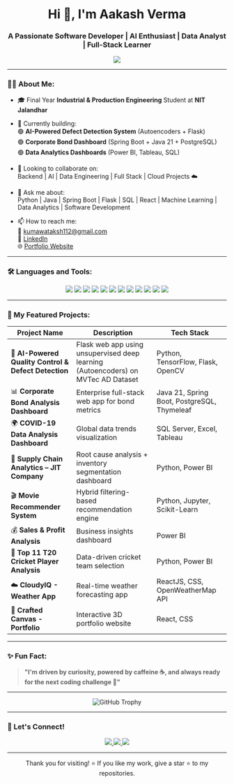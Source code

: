 <h1 align="center">Hi 👋, I'm Aakash Verma</h1>
<h3 align="center">A Passionate Software Developer | AI Enthusiast | Data Analyst | Full-Stack Learner</h3>

<p align="center">
  <img src="https://readme-typing-svg.herokuapp.com/?lines=Self+Motivated+Learner;Full+Stack+Developer;AI+Engineer+In+Making;Data+Analytics+Explorer;Open+to+Opportunities&center=true&width=500&height=45">
</p>

---

### 👨‍💻 About Me:

- 🎓 Final Year **Industrial & Production Engineering** Student at **NIT Jalandhar**
- 🌱 Currently building:  
  🟢 **AI-Powered Defect Detection System** (Autoencoders + Flask)  
  🟢 **Corporate Bond Dashboard** (Spring Boot + Java 21 + PostgreSQL)  
  🟢 **Data Analytics Dashboards** (Power BI, Tableau, SQL)

- 👯 Looking to collaborate on:  
  Backend | AI | Data Engineering | Full Stack | Cloud Projects ☁️

- 💬 Ask me about:  
  Python | Java | Spring Boot | Flask | SQL | React | Machine Learning | Data Analytics | Software Development

- 📫 How to reach me:  
  📧 kumawataksh112@gmail.com  
  🔗 [LinkedIn](https://www.linkedin.com/in/aakash-verma-nitj/)  
  🌐 [Portfolio Website](https://crafted-canvas.netlify.app)  

---

### 🛠️ Languages and Tools:

<p align="center">
  <img src="https://img.shields.io/badge/Python-3776AB?style=for-the-badge&logo=python&logoColor=white"/>
  <img src="https://img.shields.io/badge/Java-ED8B00?style=for-the-badge&logo=java&logoColor=white"/>
  <img src="https://img.shields.io/badge/Flask-000000?style=for-the-badge&logo=flask&logoColor=white"/>
  <img src="https://img.shields.io/badge/SpringBoot-6DB33F?style=for-the-badge&logo=springboot&logoColor=white"/>
  <img src="https://img.shields.io/badge/SQL-4479A1?style=for-the-badge&logo=postgresql&logoColor=white"/>
  <img src="https://img.shields.io/badge/PostgreSQL-4169E1?style=for-the-badge&logo=postgresql&logoColor=white"/>
  <img src="https://img.shields.io/badge/HTML5-E34F26?style=for-the-badge&logo=html5&logoColor=white"/>
  <img src="https://img.shields.io/badge/CSS3-1572B6?style=for-the-badge&logo=css3&logoColor=white"/>
  <img src="https://img.shields.io/badge/React-61DAFB?style=for-the-badge&logo=react&logoColor=white"/>
  <img src="https://img.shields.io/badge/Power%20BI-F2C811?style=for-the-badge&logo=powerbi&logoColor=black"/>
  <img src="https://img.shields.io/badge/Tableau-E97627?style=for-the-badge&logo=tableau&logoColor=white"/>
  <img src="https://img.shields.io/badge/AWS-FF9900?style=for-the-badge&logo=amazonaws&logoColor=white"/>
</p>

---

### 🚀 My Featured Projects:

| Project Name | Description | Tech Stack |
|------------|------------|------------|
| 🧠 **AI-Powered Quality Control & Defect Detection** | Flask web app using unsupervised deep learning (Autoencoders) on MVTec AD Dataset | Python, TensorFlow, Flask, OpenCV |
| 📊 **Corporate Bond Analysis Dashboard** | Enterprise full-stack web app for bond metrics | Java 21, Spring Boot, PostgreSQL, Thymeleaf |
| 🌍 **COVID-19 Data Analysis Dashboard** | Global data trends visualization | SQL Server, Excel, Tableau |
| 🚚 **Supply Chain Analytics – JIT Company** | Root cause analysis + inventory segmentation dashboard | Python, Power BI |
| 🎬 **Movie Recommender System** | Hybrid filtering-based recommendation engine | Python, Jupyter, Scikit-Learn |
| 💰 **Sales & Profit Analysis** | Business insights dashboard | Power BI |
| 🏏 **Top 11 T20 Cricket Player Analysis** | Data-driven cricket team selection | Python, Power BI |
| ☁️ **CloudyIQ - Weather App** | Real-time weather forecasting app | ReactJS, CSS, OpenWeatherMap API |
| 🎨 **Crafted Canvas - Portfolio** | Interactive 3D portfolio website | React, CSS |

---



### ✨ Fun Fact:

> **"I'm driven by curiosity, powered by caffeine ☕, and always ready for the next coding challenge 🚀"**

---

<p align="center">
  <img src="https://github-profile-trophy.vercel.app/?username=Aakash-112&theme=onestar&row=1&margin-w=20&margin-h=15" alt="GitHub Trophy" />
</p>

---

### 📍 Let's Connect!

<p align="center">
  <a href="https:https:/www.linkedin.com/in/aakash-verma-669062269/" target="_blank">
    <img src="https://img.shields.io/badge/LinkedIn-blue?style=for-the-badge&logo=linkedin" />
  </a>
  <a href="mailto:kumawataksh112@gmail.com" target="_blank">
    <img src="https://img.shields.io/badge/Gmail-D14836?style=for-the-badge&logo=gmail&logoColor=white" />
  </a>
  <a href="https://crafted-canvas.vercel.app/" target="_blank">
    <img src="https://img.shields.io/badge/Portfolio-ff69b4?style=for-the-badge&logo=google-chrome&logoColor=white" />
  </a>
</p>

---

<p align="center">Thank you for visiting! ⭐ If you like my work, give a star ⭐ to my repositories.</p>

